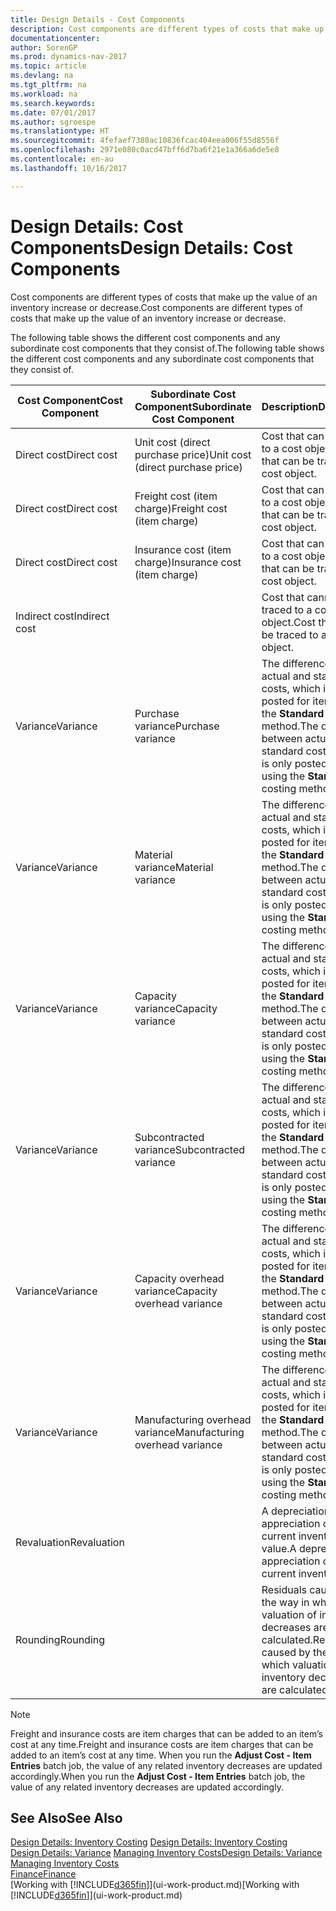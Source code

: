 ```yaml
---
title: Design Details - Cost Components
description: Cost components are different types of costs that make up the value of an inventory increase or decrease.
documentationcenter: 
author: SorenGP
ms.prod: dynamics-nav-2017
ms.topic: article
ms.devlang: na
ms.tgt_pltfrm: na
ms.workload: na
ms.search.keywords: 
ms.date: 07/01/2017
ms.author: sgroespe
ms.translationtype: HT
ms.sourcegitcommit: 4fefaef7380ac10836fcac404eea006f55d8556f
ms.openlocfilehash: 2971e080c0acd47bff6d7ba6f21e1a366a6de5e8
ms.contentlocale: en-au
ms.lasthandoff: 10/16/2017

---
```

# <a name="design-details-cost-components"></a><span data-ttu-id="bb1f3-103">Design Details: Cost Components</span><span class="sxs-lookup"><span data-stu-id="bb1f3-103">Design Details: Cost Components</span></span>
<span data-ttu-id="bb1f3-104">Cost components are different types of costs that make up the value of an inventory increase or decrease.</span><span class="sxs-lookup"><span data-stu-id="bb1f3-104">Cost components are different types of costs that make up the value of an inventory increase or decrease.</span></span>  

 <span data-ttu-id="bb1f3-105">The following table shows the different cost components and any subordinate cost components that they consist of.</span><span class="sxs-lookup"><span data-stu-id="bb1f3-105">The following table shows the different cost components and any subordinate cost components that they consist of.</span></span>  

|<span data-ttu-id="bb1f3-106">Cost Component</span><span class="sxs-lookup"><span data-stu-id="bb1f3-106">Cost Component</span></span>|<span data-ttu-id="bb1f3-107">Subordinate Cost Component</span><span class="sxs-lookup"><span data-stu-id="bb1f3-107">Subordinate Cost Component</span></span>|<span data-ttu-id="bb1f3-108">Description</span><span class="sxs-lookup"><span data-stu-id="bb1f3-108">Description</span></span>|  
|--------------------|--------------------------------|---------------------------------------|  
|<span data-ttu-id="bb1f3-109">Direct cost</span><span class="sxs-lookup"><span data-stu-id="bb1f3-109">Direct cost</span></span>|<span data-ttu-id="bb1f3-110">Unit cost (direct purchase price)</span><span class="sxs-lookup"><span data-stu-id="bb1f3-110">Unit cost (direct purchase price)</span></span>|<span data-ttu-id="bb1f3-111">Cost that can be traced to a cost object.</span><span class="sxs-lookup"><span data-stu-id="bb1f3-111">Cost that can be traced to a cost object.</span></span>|  
|<span data-ttu-id="bb1f3-112">Direct cost</span><span class="sxs-lookup"><span data-stu-id="bb1f3-112">Direct cost</span></span>|<span data-ttu-id="bb1f3-113">Freight cost (item charge)</span><span class="sxs-lookup"><span data-stu-id="bb1f3-113">Freight cost (item charge)</span></span>|<span data-ttu-id="bb1f3-114">Cost that can be traced to a cost object.</span><span class="sxs-lookup"><span data-stu-id="bb1f3-114">Cost that can be traced to a cost object.</span></span>|  
|<span data-ttu-id="bb1f3-115">Direct cost</span><span class="sxs-lookup"><span data-stu-id="bb1f3-115">Direct cost</span></span>|<span data-ttu-id="bb1f3-116">Insurance cost (item charge)</span><span class="sxs-lookup"><span data-stu-id="bb1f3-116">Insurance cost (item charge)</span></span>|<span data-ttu-id="bb1f3-117">Cost that can be traced to a cost object.</span><span class="sxs-lookup"><span data-stu-id="bb1f3-117">Cost that can be traced to a cost object.</span></span>|  
|<span data-ttu-id="bb1f3-118">Indirect cost</span><span class="sxs-lookup"><span data-stu-id="bb1f3-118">Indirect cost</span></span>||<span data-ttu-id="bb1f3-119">Cost that cannot be traced to a cost object.</span><span class="sxs-lookup"><span data-stu-id="bb1f3-119">Cost that cannot be traced to a cost object.</span></span>|  
|<span data-ttu-id="bb1f3-120">Variance</span><span class="sxs-lookup"><span data-stu-id="bb1f3-120">Variance</span></span>|<span data-ttu-id="bb1f3-121">Purchase variance</span><span class="sxs-lookup"><span data-stu-id="bb1f3-121">Purchase variance</span></span>|<span data-ttu-id="bb1f3-122">The difference between actual and standard costs, which is only posted for items using the **Standard** costing method.</span><span class="sxs-lookup"><span data-stu-id="bb1f3-122">The difference between actual and standard costs, which is only posted for items using the **Standard** costing method.</span></span>|  
|<span data-ttu-id="bb1f3-123">Variance</span><span class="sxs-lookup"><span data-stu-id="bb1f3-123">Variance</span></span>|<span data-ttu-id="bb1f3-124">Material variance</span><span class="sxs-lookup"><span data-stu-id="bb1f3-124">Material variance</span></span>|<span data-ttu-id="bb1f3-125">The difference between actual and standard costs, which is only posted for items using the **Standard** costing method.</span><span class="sxs-lookup"><span data-stu-id="bb1f3-125">The difference between actual and standard costs, which is only posted for items using the **Standard** costing method.</span></span>|  
|<span data-ttu-id="bb1f3-126">Variance</span><span class="sxs-lookup"><span data-stu-id="bb1f3-126">Variance</span></span>|<span data-ttu-id="bb1f3-127">Capacity variance</span><span class="sxs-lookup"><span data-stu-id="bb1f3-127">Capacity variance</span></span>|<span data-ttu-id="bb1f3-128">The difference between actual and standard costs, which is only posted for items using the **Standard** costing method.</span><span class="sxs-lookup"><span data-stu-id="bb1f3-128">The difference between actual and standard costs, which is only posted for items using the **Standard** costing method.</span></span>|  
|<span data-ttu-id="bb1f3-129">Variance</span><span class="sxs-lookup"><span data-stu-id="bb1f3-129">Variance</span></span>|<span data-ttu-id="bb1f3-130">Subcontracted variance</span><span class="sxs-lookup"><span data-stu-id="bb1f3-130">Subcontracted variance</span></span>|<span data-ttu-id="bb1f3-131">The difference between actual and standard costs, which is only posted for items using the **Standard** costing method.</span><span class="sxs-lookup"><span data-stu-id="bb1f3-131">The difference between actual and standard costs, which is only posted for items using the **Standard** costing method.</span></span>|  
|<span data-ttu-id="bb1f3-132">Variance</span><span class="sxs-lookup"><span data-stu-id="bb1f3-132">Variance</span></span>|<span data-ttu-id="bb1f3-133">Capacity overhead variance</span><span class="sxs-lookup"><span data-stu-id="bb1f3-133">Capacity overhead variance</span></span>|<span data-ttu-id="bb1f3-134">The difference between actual and standard costs, which is only posted for items using the **Standard** costing method.</span><span class="sxs-lookup"><span data-stu-id="bb1f3-134">The difference between actual and standard costs, which is only posted for items using the **Standard** costing method.</span></span>|  
|<span data-ttu-id="bb1f3-135">Variance</span><span class="sxs-lookup"><span data-stu-id="bb1f3-135">Variance</span></span>|<span data-ttu-id="bb1f3-136">Manufacturing overhead variance</span><span class="sxs-lookup"><span data-stu-id="bb1f3-136">Manufacturing overhead variance</span></span>|<span data-ttu-id="bb1f3-137">The difference between actual and standard costs, which is only posted for items using the **Standard** costing method.</span><span class="sxs-lookup"><span data-stu-id="bb1f3-137">The difference between actual and standard costs, which is only posted for items using the **Standard** costing method.</span></span>|  
|<span data-ttu-id="bb1f3-138">Revaluation</span><span class="sxs-lookup"><span data-stu-id="bb1f3-138">Revaluation</span></span>||<span data-ttu-id="bb1f3-139">A depreciation or appreciation of the current inventory value.</span><span class="sxs-lookup"><span data-stu-id="bb1f3-139">A depreciation or appreciation of the current inventory value.</span></span>|  
|<span data-ttu-id="bb1f3-140">Rounding</span><span class="sxs-lookup"><span data-stu-id="bb1f3-140">Rounding</span></span>||<span data-ttu-id="bb1f3-141">Residuals caused by the way in which valuation of inventory decreases are calculated.</span><span class="sxs-lookup"><span data-stu-id="bb1f3-141">Residuals caused by the way in which valuation of inventory decreases are calculated.</span></span>|  

> [!NOTE]  
>  <span data-ttu-id="bb1f3-142">Freight and insurance costs are item charges that can be added to an item’s cost at any time.</span><span class="sxs-lookup"><span data-stu-id="bb1f3-142">Freight and insurance costs are item charges that can be added to an item’s cost at any time.</span></span> <span data-ttu-id="bb1f3-143">When you run the **Adjust Cost - Item Entries** batch job, the value of any related inventory decreases are updated accordingly.</span><span class="sxs-lookup"><span data-stu-id="bb1f3-143">When you run the **Adjust Cost - Item Entries** batch job, the value of any related inventory decreases are updated accordingly.</span></span>  

## <a name="see-also"></a><span data-ttu-id="bb1f3-144">See Also</span><span class="sxs-lookup"><span data-stu-id="bb1f3-144">See Also</span></span>  
 <span data-ttu-id="bb1f3-145">[Design Details: Inventory Costing](design-details-inventory-costing.md) </span><span class="sxs-lookup"><span data-stu-id="bb1f3-145">[Design Details: Inventory Costing](design-details-inventory-costing.md) </span></span>  
 <span data-ttu-id="bb1f3-146">[Design Details: Variance](design-details-variance.md) [Managing Inventory Costs](finance-manage-inventory-costs.md)</span><span class="sxs-lookup"><span data-stu-id="bb1f3-146">[Design Details: Variance](design-details-variance.md) [Managing Inventory Costs](finance-manage-inventory-costs.md)</span></span>  
 [<span data-ttu-id="bb1f3-147">Finance</span><span class="sxs-lookup"><span data-stu-id="bb1f3-147">Finance</span></span>](finance.md)  
 <span data-ttu-id="bb1f3-148">[Working with [!INCLUDE[d365fin](includes/d365fin_md.md)]](ui-work-product.md)</span><span class="sxs-lookup"><span data-stu-id="bb1f3-148">[Working with [!INCLUDE[d365fin](includes/d365fin_md.md)]](ui-work-product.md)</span></span>  

